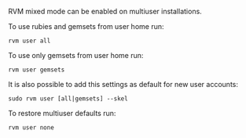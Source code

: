 RVM mixed mode can be enabled on multiuser installations.

To use rubies and gemsets from user home run:

    rvm user all

To use only gemsets from user home run:

    rvm user gemsets

It is also possible to add this settings as default for new user accounts:

    sudo rvm user [all|gemsets] --skel

To restore multiuser defaults run:

    rvm user none
